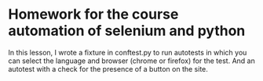 # Homework for the course automation of selenium and python
In this lesson, I wrote a fixture in conftest.py to run autotests in which you can select the language and browser (chrome or firefox) for the test. And an autotest with a check for the presence of a button on the site.